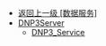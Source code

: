 - [返回上一级 [数据服务]](zh-CN/EdgeLinkStudio/工程管理/工程配置/数据服务/)
- [DNP3Server](zh-CN/EdgeLinkStudio/工程管理/工程配置/数据服务/DNP3Server/)
  - [DNP3_Service](zh-CN/EdgeLinkStudio/工程管理/工程配置/数据服务/DNP3Server/DNP3_Service.md)
